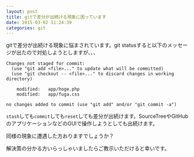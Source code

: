 ```yaml
---
layout: post
title: gitで差分が出続ける現象に困っています
date: 2015-03-02 11:24:39
categories: git
---
```

<p>gitで差分が出続ける現象に悩まされています。git statusすると以下のメッセージが出たので対処しようとしますが、、、</p>

<pre><code>Changes not staged for commit:
  (use "git add &lt;file&gt;..." to update what will be committed)
  (use "git checkout -- &lt;file&gt;..." to discard changes in working directory)

    modified:   app/hoge.php
    modified:   app/fuga.css

no changes added to commit (use "git add" and/or "git commit -a")
</code></pre>

<p><code>stash</code>しても<code>commit</code>しても<code>reset</code>しても差分が出続けます。SourceTreeやGitHubのアプリケーションなどのGUIで操作しようとしても出続けます。</p>

<p>同様の現象に遭遇した方おりますでしょうか？</p>

<p>解決策の分かる方いらっしゃいましたらご教示いただけると幸いです。</p>
